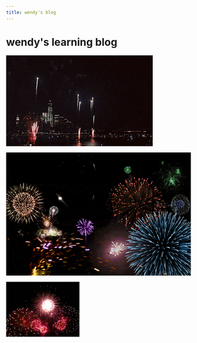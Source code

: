 ```yaml
---
title: wendy's blog
---
```


# wendy's learning blog

![1](/../assets/img/1IdS.gif)

![2](/../assets/img/4A5.gif)

![3](/../assets/img/49v.gif)
